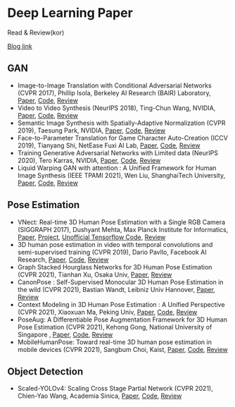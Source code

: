 # Deep Learning Paper
Read & Review(kor)

[Blog link](https://escape-engineering.tistory.com/)

## GAN
 - Image-to-Image Translation with Conditional Adversarial Networks (CVPR 2017), Phillip Isola, Berkeley AI Research (BAIR) Laboratory, [Paper](https://openaccess.thecvf.com/content_cvpr_2017/papers/Isola_Image-To-Image_Translation_With_CVPR_2017_paper.pdf), [Code](https://github.com/phillipi/pix2pix), [Review](https://escape-engineering.tistory.com/entry/Image-to-Image-Translation-with-Conditional-Adversarial-Networks?category=891722)
 - Video to Video Synthesis (NeurIPS 2018), Ting-Chun Wang, NVIDIA, [Paper](https://tcwang0509.github.io/vid2vid/paper_vid2vid.pdf), [Code](https://github.com/NVIDIA/vid2vid), [Review](https://escape-engineering.tistory.com/entry/Video-to-Video-Synthesis-NVIDIA-NeurIPS-2018)
 - Semantic Image Synthesis with Spatially-Adaptive Normalization (CVPR 2019), Taesung Park, NVIDIA, [Paper](https://arxiv.org/pdf/1903.07291.pdf), [Code](https://github.com/NVlabs/SPADE), [Review](https://escape-engineering.tistory.com/entry/Semantic-Image-Synthesis-with-Spatially-Adaptive-Normalization-CVPR-19)
 - Face-to-Parameter Translation for Game Character Auto-Creation (ICCV 2019), Tianyang Shi, NetEase Fuxi AI Lab, [Paper](https://arxiv.org/abs/2008.07132), [Code](https://github.com/FuxiCV/Face-to-Parameter-V2), [Review](https://escape-engineering.tistory.com/entry/Face-to-parameter-translation?category=891722)
 - Training Generative Adversarial Networks with Limited data (NeurIPS 2020), Tero Karras, NVIDIA, [Paper](https://arxiv.org/abs/2006.06676), [Code](https://github.com/NVlabs/stylegan2-ada), [Review](https://escape-engineering.tistory.com/entry/Training-Generative-Adversarial-Networks-with-Limited-data-NeurlIPS-2020?category=891722)
 - Liquid Warping GAN with attention : A Unified Framework for Human Image Synthesis (IEEE TPAMI 2021), Wen Liu,  ShanghaiTech University, [Paper](https://arxiv.org/pdf/2011.09055.pdf), [Code](https://github.com/iPERDance/iPERCore), [Review](https://escape-engineering.tistory.com/entry/Liquid-Warping-GAN-with-attention-A-Unified-Framework-for-Human-Image-Synthesis)

## Pose Estimation
 - VNect: Real-time 3D Human Pose Estimation with a Single RGB Camera (SIGGRAPH 2017), Dushyant Mehta, Max Planck Institute for Informatics, [Paper](http://gvv.mpi-inf.mpg.de/projects/VNect/content/VNect_SIGGRAPH2017.pdf), [Project](http://gvv.mpi-inf.mpg.de/projects/VNect/), [Unofficial Tensorflow Code](https://github.com/timctho/VNect-tensorflow), [Review](https://escape-engineering.tistory.com/entry/VNect-Real-time-3D-Human-Pose-Estimation-with-a-Single-RGB-Camera-SIGGRAPH-2017)
 - 3D human pose estimation in video with temporal convolutions and semi-supervised training (CVPR 2019), Dario Pavllo, Facebook AI Research, [Paper](https://openaccess.thecvf.com/content_CVPR_2019/papers/Pavllo_3D_Human_Pose_Estimation_in_Video_With_Temporal_Convolutions_and_CVPR_2019_paper.pdf), [Code](https://github.com/facebookresearch/VideoPose3D), [Review](https://escape-engineering.tistory.com/entry/3D-human-pose-estimation-in-video-with-temporal-convolutions-and-semi-supervised-training?category=891722)
 - Graph Stacked Hourglass Networks for 3D Human Pose Estimation (CVPR 2021), Tianhan Xu, Osaka Univ, [Paper](https://arxiv.org/pdf/2103.16385.pdf), [Review](https://escape-engineering.tistory.com/entry/CVPR-2021-3D-Pose-Estimation-Papers-Review-2D-to-3D-Lifting-%EA%B8%B0%EB%B2%95%EB%93%A4%EC%9D%98-%ED%96%A5%EC%97%B0-%EA%B7%B8%EB%A6%AC%EA%B3%A0-%EB%8D%B0%EC%9D%B4%ED%84%B0-%EB%B6%80%EC%A1%B1-%EB%AC%B8%EC%A0%9C%EB%A5%BC-%ED%95%B4%EA%B2%B0%ED%95%98%EB%A0%A4%EA%B3%A0-%EB%85%B8%EB%A0%A5%ED%95%98%EB%8B%A4)
 - CanonPose : Self-Supervised Monocular 3D Human Pose Estimation in the wild (CVPR 2021), Bastian Wandt, Leibniz Univ Hannover, [Paper](https://arxiv.org/pdf/2011.14679.pdf), [Review](https://escape-engineering.tistory.com/entry/CVPR-2021-3D-Pose-Estimation-Papers-Review-2D-to-3D-Lifting-%EA%B8%B0%EB%B2%95%EB%93%A4%EC%9D%98-%ED%96%A5%EC%97%B0-%EA%B7%B8%EB%A6%AC%EA%B3%A0-%EB%8D%B0%EC%9D%B4%ED%84%B0-%EB%B6%80%EC%A1%B1-%EB%AC%B8%EC%A0%9C%EB%A5%BC-%ED%95%B4%EA%B2%B0%ED%95%98%EB%A0%A4%EA%B3%A0-%EB%85%B8%EB%A0%A5%ED%95%98%EB%8B%A4)
 - Context Modeling in 3D Human Pose Estimation : A Unified Perspective (CVPR 2021), Xiaoxuan Ma, Peking Univ, [Paper](https://arxiv.org/pdf/2103.15507.pdf), [Code](https://github.com/ShirleyMaxx/ContextPose-PyTorch-release), [Review](https://escape-engineering.tistory.com/entry/CVPR-2021-3D-Pose-Estimation-Papers-Review-2D-to-3D-Lifting-%EA%B8%B0%EB%B2%95%EB%93%A4%EC%9D%98-%ED%96%A5%EC%97%B0-%EA%B7%B8%EB%A6%AC%EA%B3%A0-%EB%8D%B0%EC%9D%B4%ED%84%B0-%EB%B6%80%EC%A1%B1-%EB%AC%B8%EC%A0%9C%EB%A5%BC-%ED%95%B4%EA%B2%B0%ED%95%98%EB%A0%A4%EA%B3%A0-%EB%85%B8%EB%A0%A5%ED%95%98%EB%8B%A4)
 - PoseAug: A Differentiable Pose Augmentation Framework for 3D Human Pose Estimation (CVPR 2021), Kehong Gong, National University of Singapore
, [Paper](https://arxiv.org/pdf/2105.02465.pdf), [Code](https://github.com/jfzhang95/PoseAug), [Review](https://escape-engineering.tistory.com/entry/CVPR-2021-3D-Pose-Estimation-Papers-Review-2D-to-3D-Lifting-%EA%B8%B0%EB%B2%95%EB%93%A4%EC%9D%98-%ED%96%A5%EC%97%B0-%EA%B7%B8%EB%A6%AC%EA%B3%A0-%EB%8D%B0%EC%9D%B4%ED%84%B0-%EB%B6%80%EC%A1%B1-%EB%AC%B8%EC%A0%9C%EB%A5%BC-%ED%95%B4%EA%B2%B0%ED%95%98%EB%A0%A4%EA%B3%A0-%EB%85%B8%EB%A0%A5%ED%95%98%EB%8B%A4)
 - MobileHumanPose: Toward real-time 3D human pose estimation in mobile devices (CVPR 2021), Sangbum Choi, Kaist, [Paper](https://openaccess.thecvf.com/content/CVPR2021W/MAI/papers/Choi_MobileHumanPose_Toward_Real-Time_3D_Human_Pose_Estimation_in_Mobile_Devices_CVPRW_2021_paper.pdf), [Code](https://github.com/SangbumChoi/MobileHumanPose), [Review](https://escape-engineering.tistory.com/entry/CVPR-2021-3D-Pose-Estimation-Papers-Review-2D-to-3D-Lifting-%EA%B8%B0%EB%B2%95%EB%93%A4%EC%9D%98-%ED%96%A5%EC%97%B0-%EA%B7%B8%EB%A6%AC%EA%B3%A0-%EB%8D%B0%EC%9D%B4%ED%84%B0-%EB%B6%80%EC%A1%B1-%EB%AC%B8%EC%A0%9C%EB%A5%BC-%ED%95%B4%EA%B2%B0%ED%95%98%EB%A0%A4%EA%B3%A0-%EB%85%B8%EB%A0%A5%ED%95%98%EB%8B%A4)

## Object Detection
 - Scaled-YOLOv4: Scaling Cross Stage Partial Network (CVPR 2021), Chien-Yao Wang, Academia Sinica, [Paper](https://arxiv.org/pdf/2011.08036.pdf), [Code](https://github.com/WongKinYiu/ScaledYOLOv4), [Review](https://escape-engineering.tistory.com/entry/Scaled-Yolo-V4-YOLOv4%EB%A5%BC-%EB%8D%94-%EA%B0%95%EB%A0%A5%ED%95%98%EA%B2%8C-%EB%A7%8C%EB%93%A4%EB%8B%A4?category=891722)

